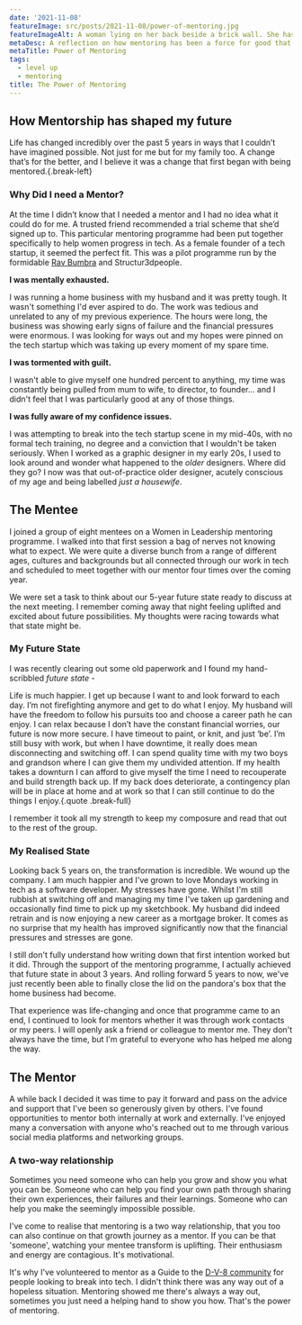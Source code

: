 ```yaml
---
date: '2021-11-08'
featureImage: src/posts/2021-11-08/power-of-mentoring.jpg
featureImageAlt: A woman lying on her back beside a brick wall. She has one hand on the brickwork and her feet resting on the edge of two steps of an open metal staircase above her.
metaDesc: A reflection on how mentoring has been a force for good that's transformed my future.
metaTitle: Power of Mentoring
tags:
  - level up
  - mentoring
title: The Power of Mentoring
---
```


## How Mentorship has shaped my future

Life has changed incredibly over the past 5 years in ways that I couldn’t have imagined possible. Not just for me but for my family too. A change that’s for the better, and I believe it was a change that first began with being mentored.{.break-left}

### Why Did I need a Mentor?

At the time I didn’t know that I needed a mentor and I had no idea what it could do for me. A trusted friend recommended a trial scheme that she’d signed up to. This particular mentoring programme had been put together specifically to help women progress in tech. As a female founder of a tech startup, it seemed the perfect fit. This was a pilot programme run by the formidable <a href="https://www.linkedin.com/in/ravbumbra/">Rav Bumbra</a> and Structur3dpeople.

<strong>I was mentally exhausted.</strong>

I was running a home business with my husband and it was pretty tough. It wasn't something I'd ever aspired to do. The work was tedious and unrelated to any of my previous experience. The hours were long, the business was showing early signs of failure and the financial pressures were enormous. I was looking for ways out and my hopes were pinned on the tech startup which was taking up every moment of my spare time.

<strong>I was tormented with guilt.</strong>

I wasn't able to give myself one hundred percent to anything, my time was constantly being pulled from mum to wife, to director, to founder... and I didn't feel that I was particularly good at any of those things.

<strong>I was fully aware of my confidence issues.</strong>

I was attempting to break into the tech startup scene in my mid-40s, with no formal tech training, no degree and a conviction that I wouldn't be taken seriously. When I worked as a graphic designer in my early 20s, I used to look around and wonder what happened to the <em>older</em> designers. Where did they go? I now was that out-of-practice older designer, acutely conscious of my age and being labelled <em>just a housewife</em>.

## The Mentee

I joined a group of eight mentees on a Women in Leadership mentoring programme. I walked into that first session a bag of nerves not knowing what to expect. We were quite a diverse bunch from a range of different ages, cultures and backgrounds but all connected through our work in tech and scheduled to meet together with our mentor four times over the coming year.

We were set a task to think about our 5-year future state ready to discuss at the next meeting. I remember coming away that night feeling uplifted and excited about future possibilities. My thoughts were racing towards what that state might be.

### My Future State

I was recently clearing out some old paperwork and I found my hand-scribbled <em>future state</em> -

Life is much happier. I get up because I want to and look forward to each day. I’m not firefighting anymore and get to do what I enjoy. My husband will have the freedom to follow his pursuits too and choose a career path he can enjoy. I can relax because I don’t have the constant financial worries, our future is now more secure. I have timeout to paint, or knit, and just ‘be’. I’m still busy with work, but when I have downtime, it really does mean disconnecting and switching off. I can spend quality time with my two boys and grandson where I can give them my undivided attention. If my health takes a downturn I can afford to give myself the time I need to recouperate and build strength back up. If my back does deteriorate, a contingency plan will be in place at home and at work so that I can still continue to do the things I enjoy.{.quote .break-full}

I remember it took all my strength to keep my composure and read that out to the rest of the group.

### My Realised State

Looking back 5 years on, the transformation is incredible. We wound up the company. I am much happier and I've grown to love Mondays working in tech as a software developer. My stresses have gone. Whilst I'm still rubbish at switching off and managing my time I've taken up gardening and occasionally find time to pick up my sketchbook. My husband did indeed retrain and is now enjoying a new career as a mortgage broker. It comes as no surprise that my health has improved significantly now that the financial pressures and stresses are gone.

I still don't fully understand how writing down that first intention worked but it did. Through the support of the mentoring programme, I actually achieved that future state in about 3 years. And rolling forward 5 years to now, we've just recently been able to finally close the lid on the pandora's box that the home business had become.

That experience was life-changing and once that programme came to an end, I continued to look for mentors whether it was through work contacts or my peers. I will openly ask a friend or colleague to mentor me. They don't always have the time, but I'm grateful to everyone who has helped me along the way.

## The Mentor

A while back I decided it was time to pay it forward and pass on the advice and support that I've been so generously given by others. I've found opportunities to mentor both internally at work and externally. I've enjoyed many a conversation with anyone who's reached out to me through various social media platforms and networking groups.

### A two-way relationship

Sometimes you need someone who can help you grow and show you what you can be. Someone who can help you find your own path through sharing their own experiences, their failures and their learnings. Someone who can help you make the seemingly impossible possible.

I've come to realise that mentoring is a two way relationship, that you too can also continue on that growth journey as a mentor. If you can be that 'someone', watching your mentee transform is uplifting. Their enthusiasm and energy are contagious. It's motivational.

It's why I've volunteered to mentor as a Guide to the <a href="https://www.d-v-8.com/get-involved">D-V-8 community</a> for people looking to break into tech. I didn't think there was any way out of a hopeless situation. Mentoring showed me there's always a way out, sometimes you just need a helping hand to show you how. That's the power of mentoring.
